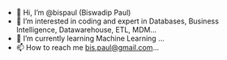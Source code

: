 - 👋 Hi, I’m @bispaul (Biswadip Paul)
- 👀 I’m interested in coding and expert in Databases, Business Intelligence, Datawarehouse, ETL, MDM...
- 🌱 I’m currently learning Machine Learning ...
- 📫 How to reach me bis.paul@gmail.com...

<!---
bispaul/bispaul is a ✨ special ✨ repository because its `README.md` (this file) appears on your GitHub profile.
You can click the Preview link to take a look at your changes.
--->
